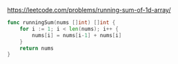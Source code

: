 https://leetcode.com/problems/running-sum-of-1d-array/

```go
func runningSum(nums []int) []int {
	for i := 1; i < len(nums); i++ {
		nums[i] = nums[i-1] + nums[i]
	}
	return nums
}
```